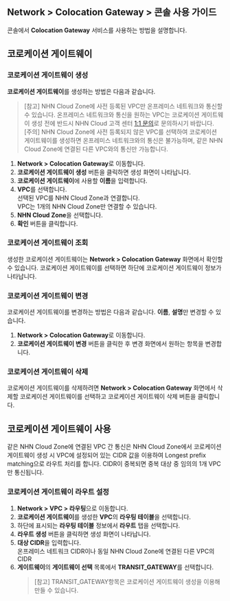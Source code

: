 ## Network > Colocation Gateway > 콘솔 사용 가이드

콘솔에서 **Colocation Gateway** 서비스를 사용하는 방법을 설명합니다.

## 코로케이션 게이트웨이

### 코로케이션 게이트웨이 생성

**코로케이션 게이트웨이**를 생성하는 방법은 다음과 같습니다.

> [참고] NHN Cloud Zone에 사전 등록된 VPC만 온프레미스 네트워크와 통신할 수 있습니다. 온프레미스 네트워크와 통신을 원하는 VPC는 코로케이션 게이트웨이 생성 전에 반드시 NHN Cloud 고객 센터 [1:1 문의](https://www.ncgn.or.kr/kr/support/inquiry)로 문의하시기 바랍니다.<br>
> [주의] NHN Cloud Zone에 사전 등록되지 않은 VPC를 선택하여 코로케이션 게이트웨이를 생성하면 온프레미스 네트워크와의 통신은 불가능하며, 같은 NHN Cloud Zone에 연결된 다른 VPC와의 통신만 가능합니다.

1. **Network > Colocation Gateway**로 이동합니다.
2. **코로케이션 게이트웨이 생성** 버튼을 클릭하면 생성 화면이 나타납니다.
3. **코로케이션 게이트웨이**에 사용할 **이름**을 입력합니다.
4. **VPC**를 선택합니다.<br>
   선택된 VPC를 NHN Cloud Zone과 연결합니다.<br>
   VPC는 1개의 NHN Cloud Zone만 연결할 수 있습니다.
5. **NHN Cloud Zone**을 선택합니다.
6. **확인** 버튼을 클릭합니다.

### 코로케이션 게이트웨이 조회

생성한 코로케이션 게이트웨이는 **Network > Colocation Gateway** 화면에서 확인할 수 있습니다. 코로케이션 게이트웨이를 선택하면 하단에 코로케이션 게이트웨이 정보가 나타납니다.

### 코로케이션 게이트웨이 변경

코로케이션 게이트웨이를 변경하는 방법은 다음과 같습니다. **이름**, **설명**만 변경할 수 있습니다.

1. **Network > Colocation Gateway**로 이동합니다.
2. **코로케이션 게이트웨이 변경** 버튼을 클릭한 후 변경 화면에서 원하는 항목을 변경합니다.

### 코로케이션 게이트웨이 삭제

코로케이션 게이트웨이를 삭제하려면 **Network > Colocation Gateway** 화면에서 삭제할 코로케이션 게이트웨이를 선택하고 코로케이션 게이트웨이 삭제 버튼을 클릭합니다.

## 코로케이션 게이트웨이 사용

같은 NHN Cloud Zone에 연결된 VPC 간 통신은 NHN Cloud Zone에서 코로케이션 게이트웨이 생성 시 VPC에 설정되어 있는 CIDR 값을 이용하여 Longest prefix matching으로 라우트 처리를 합니다. CIDR이 중복되면 중복 대상 중 임의의 1개 VPC만 통신됩니다.

### 코로케이션 게이트웨이 라우트 설정

1. **Network > VPC > 라우팅**으로 이동합니다.
2. **코로케이션 게이트웨이**를 생성한 **VPC**의 **라우팅 테이블**을 선택합니다.
3. 하단에 표시되는 **라우팅 테이블** 정보에서 **라우트** 탭을 선택합니다.
4. **라우트 생성** 버튼을 클릭하면 생성 화면이 나타납니다.
5. **대상 CIDR**을 입력합니다.<br>
   온프레미스 네트워크 CIDR이나 동일 NHN Cloud Zone에 연결된 다른 VPC의 CIDR
6. **게이트웨이**의 **게이트웨이 선택** 목록에서 **TRANSIT_GATEWAY**를 선택합니다.<br>
   > [참고] TRANSIT_GATEWAY항목은 코로케이션 게이트웨이 생성을 이용해 만들 수 있습니다.
